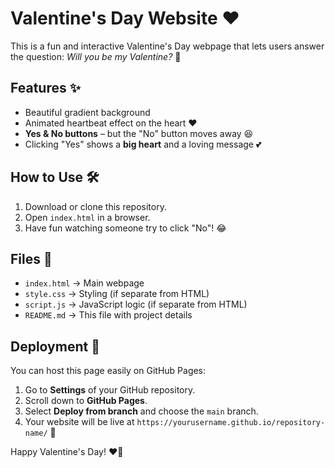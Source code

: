# Valentine's Day Website ❤️

This is a fun and interactive Valentine's Day webpage that lets users answer the question: *Will you be my Valentine?* 💖

## Features ✨
- Beautiful gradient background
- Animated heartbeat effect on the heart ❤️
- **Yes & No buttons** – but the "No" button moves away 😆
- Clicking "Yes" shows a **big heart** and a loving message 💕

## How to Use 🛠️
1. Download or clone this repository.
2. Open `index.html` in a browser.
3. Have fun watching someone try to click "No"! 😂

## Files 📂
- `index.html` → Main webpage
- `style.css` → Styling (if separate from HTML)
- `script.js` → JavaScript logic (if separate from HTML)
- `README.md` → This file with project details

## Deployment 🚀
You can host this page easily on GitHub Pages:
1. Go to **Settings** of your GitHub repository.
2. Scroll down to **GitHub Pages**.
3. Select **Deploy from branch** and choose the `main` branch.
4. Your website will be live at `https://yourusername.github.io/repository-name/` 🎉

Happy Valentine's Day! ❤️🎊

